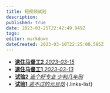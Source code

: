 ```yaml
---
title: 短视频试验
description: 
published: true
date: 2023-03-25T22:42:49.949Z
tags: 
editor: markdown
dateCreated: 2023-03-10T22:25:00.585Z
---
```


- [**逮住马督工2** *2023-03-15*](./test/4.md)
- [**逮住马督工1** *2023-03-13*](./test/3.md)
- [**试验2** *选个好专业 少判几年刑*](./test/2.md)
- [**试验1** *逃不过的元旦劫*](./test/1.md)
{.links-list}